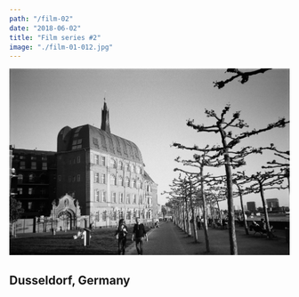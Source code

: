 ```yaml
---
path: "/film-02"
date: "2018-06-02"
title: "Film series #2"
image: "./film-01-012.jpg"
---
```


![Dusseldorf, Germany](./film-01-033.jpg)
## Dusseldorf, Germany